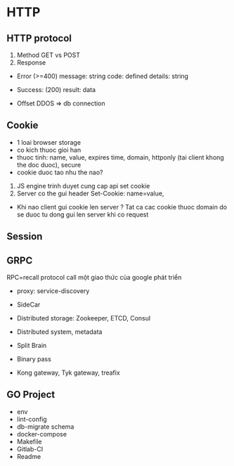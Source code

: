# HTTP

## HTTP protocol

1. Method GET vs POST
2. Response
- Error (>=400)
message: string
code: defined
details: string
- Success: (200)
result: data

- Offset DDOS => db connection

## Cookie
- 1 loai browser storage
- co kich thuoc gioi han
- thuoc tinh: 
name, value, expires time, domain, 
httponly (tai client khong the doc duoc), secure
- cookie duoc tao nhu the nao?
1. JS engine trinh duyet cung cap api set cookie
2. Server co the gui header Set-Cookie: name=value,
- Khi nao client gui cookie len server ?
Tat ca cac cookie thuoc domain do se duoc tu dong gui len server khi co request

## Session

## GRPC
RPC=recall protocol call
một giao thức của google phát triển

- proxy: service-discovery
- SideCar
- Distributed storage: Zookeeper, ETCD, Consul

- Distributed system, metadata
- Split Brain

- Binary pass
- Kong gateway, Tyk gateway, treafix

## GO Project
- env
- lint-config
- db-migrate schema
- docker-compose
- Makefile
- Gitlab-CI
- Readme